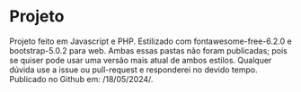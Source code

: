 # Projeto
Projeto feito em Javascript e PHP.
Estilizado com fontawesome-free-6.2.0 e bootstrap-5.0.2 para web. Ambas essas pastas não foram publicadas; 
pois se quiser pode usar uma versão mais atual de ambos estilos.
Qualquer dúvida use a issue ou pull-request e responderei no devido tempo.
Publicado no Github em: /18/05/2024/.
